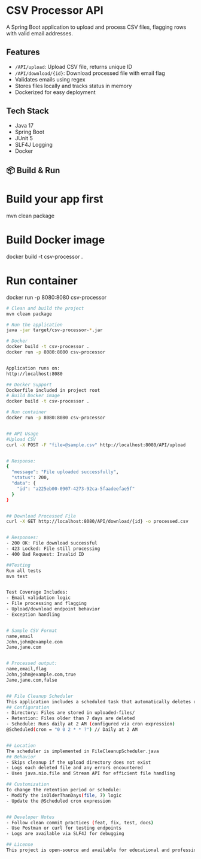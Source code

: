 # CSV Processor API

A Spring Boot application to upload and process CSV files, flagging rows with valid email addresses.

## Features

- `/API/upload`: Upload CSV file, returns unique ID
- `/API/download/{id}`: Download processed file with email flag
- Validates emails using regex
- Stores files locally and tracks status in memory
- Dockerized for easy deployment

## Tech Stack

- Java 17
- Spring Boot
- JUnit 5
- SLF4J Logging
- Docker

## 📦 Build & Run
# Build your app first
mvn clean package

# Build Docker image
docker build -t csv-processor .

# Run container
docker run -p 8080:8080 csv-processor

```bash
# Clean and build the project
mvn clean package

# Run the application
java -jar target/csv-processor-*.jar

# Docker
docker build -t csv-processor .
docker run -p 8080:8080 csv-processor


Application runs on:
http://localhost:8080

## Docker Support
Dockerfile included in project root
# Build Docker image
docker build -t csv-processor .

# Run container
docker run -p 8080:8080 csv-processor


## API Usage
#Upload CSV
curl -X POST -F "file=@sample.csv" http://localhost:8080/API/upload


# Response:
{
  "message": "File uploaded successfully",
  "status": 200,
  "data": {
    "id": "a225eb00-0907-4273-92ca-5faadeefae5f"
  }
}


## Download Processed File
curl -X GET http://localhost:8080/API/download/{id} -o processed.csv


# Responses:
- 200 OK: File download successful
- 423 Locked: File still processing
- 400 Bad Request: Invalid ID

##Testing
Run all tests
mvn test


Test Coverage Includes:
- Email validation logic
- File processing and flagging
- Upload/download endpoint behavior
- Exception handling


# Sample CSV Format
name,email
John,john@example.com
Jane,jane.com


# Processed output:
name,email,flag
John,john@example.com,true
Jane,jane.com,false


## File Cleanup Scheduler
This application includes a scheduled task that automatically deletes old files from the upload directory to prevent disk clutter.
## Configuration
- Directory: Files are stored in uploaded-files/
- Retention: Files older than 7 days are deleted
- Schedule: Runs daily at 2 AM (configured via cron expression)
@Scheduled(cron = "0 0 2 * * ?") // Daily at 2 AM


## Location
The scheduler is implemented in FileCleanupScheduler.java
## Behavior
- Skips cleanup if the upload directory does not exist
- Logs each deleted file and any errors encountered
- Uses java.nio.file and Stream API for efficient file handling

## Customization
To change the retention period or schedule:
- Modify the isOlderThanDays(file, 7) logic
- Update the @Scheduled cron expression


## Developer Notes
- Follow clean commit practices (feat, fix, test, docs)
- Use Postman or curl for testing endpoints
- Logs are available via SLF4J for debugging

## License
This project is open-source and available for educational and professional use.


